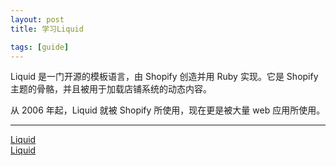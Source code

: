 ```yaml
---
layout: post
title: 学习Liquid

tags: [guide]
---
```


Liquid 是一门开源的模板语言，由 Shopify 创造并用 Ruby 实现。它是 Shopify 主题的骨骼，并且被用于加载店铺系统的动态内容。  

从 2006 年起，Liquid 就被 Shopify 所使用，现在更是被大量 web 应用所使用。  

---

[Liquid](https://shopify.github.io/liquid/)  
[Liquid](https://liquid.bootcss.com/)  
